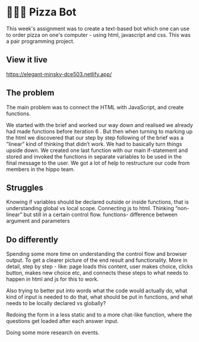 # 🍕🍕🍕 Pizza Bot
This week's assignment was to create a text-based bot which one can use to order pizza on one's computer - using html, javascript and css. This was a pair programming project.

## View it live

https://elegant-minsky-dce503.netlify.app/


## The problem
The main problem was to connect the HTML with JavaScript, and create functions.

We started with the brief and worked our way down and realised we already had made functions before iteration 6 . But then when turning to marking up the html we discovered that our step by step following of the brief was a ”linear” kind of thinking that didn’t work. We had to basically turn things upside down. We created one last function with our main if-statement and stored and invoked the functions in separate variables to be used in the final message to the user. We got a lot of help to restructure our code from members in the hippo team.


## Struggles
Knowing if variables should be declared outside or inside functions, that is understanding global vs local scope.
Connecting js to html.
Thinking ”non-linear” but still in a certain control flow.
functions- difference between argument and parameters


## Do differently
Spending some more time on understanding the control flow and browser output. To get a clearer picture of the end result and functionality. More in detail, step by step - like: page loads this content, user makes choice, clicks button, makes new choice etc, and connects these steps to what needs to happen in html and js for this to work.

Also trying to better put into words what the code would actually do, what kind of input is needed to do that, what should be put in functions, and what needs to be locally declared vs globally?

Redoing the form in a less static and to a more chat-like function, where the questions get loaded after each answer input. 

Doing some more research on events.
